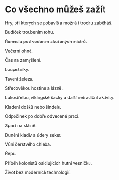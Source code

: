Co všechno můžeš zažít
======================
Hry, při kterých se pobavíš a možná i trochu zaběháš.

Budíček troubením rohu.

Řemesla pod vedením zkušených mistrů.

Večerní ohně.

Čas na zamyšlení.

Loupežníky.

Tavení železa.

Středověkou hostinu a lázně.

Lukostřelbu, vikingské šachy a další netradiční aktivity.

Kladení došků nebo šindele.

Odpočinek po dobře odvedené práci.

Spaní na slámě.

Dunění kladiv a údery seker.

Vůni čerstvého chleba.

Řepu.

Příběh kolonistů osidlujících hutní vesničku.

Život bez moderních technologií.
